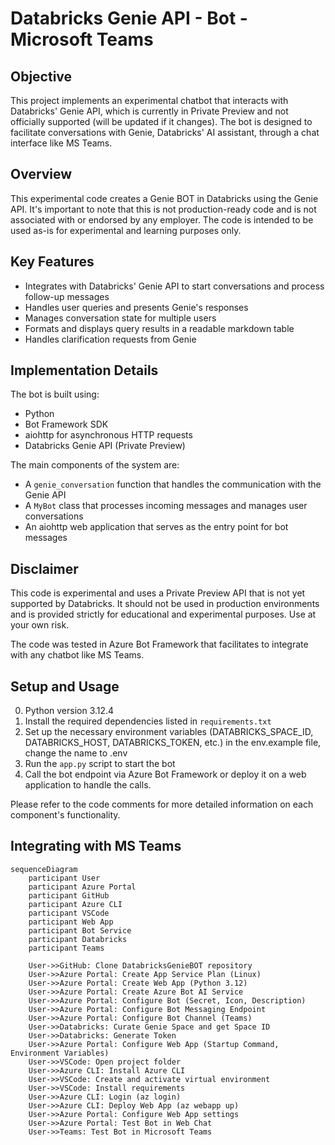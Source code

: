 # Databricks Genie API - Bot - Microsoft Teams

## Objective

This project implements an experimental chatbot that interacts with Databricks' Genie API, which is currently in Private Preview and not officially supported (will be updated if it changes). The bot is designed to facilitate conversations with Genie, Databricks' AI assistant, through a chat interface like MS Teams.

## Overview

This experimental code creates a Genie BOT in Databricks using the Genie API. It's important to note that this is not production-ready code and is not associated with or endorsed by any employer. The code is intended to be used as-is for experimental and learning purposes only.

## Key Features

- Integrates with Databricks' Genie API to start conversations and process follow-up messages
- Handles user queries and presents Genie's responses
- Manages conversation state for multiple users
- Formats and displays query results in a readable markdown table
- Handles clarification requests from Genie

## Implementation Details

The bot is built using:
- Python
- Bot Framework SDK
- aiohttp for asynchronous HTTP requests
- Databricks Genie API (Private Preview)

The main components of the system are:
- A `genie_conversation` function that handles the communication with the Genie API
- A `MyBot` class that processes incoming messages and manages user conversations
- An aiohttp web application that serves as the entry point for bot messages

## Disclaimer

This code is experimental and uses a Private Preview API that is not yet supported by Databricks. It should not be used in production environments and is provided strictly for educational and experimental purposes. Use at your own risk.

The code was tested in Azure Bot Framework that facilitates to integrate with any chatbot like MS Teams.

## Setup and Usage

0. Python version 3.12.4
1. Install the required dependencies listed in `requirements.txt`
2. Set up the necessary environment variables (DATABRICKS_SPACE_ID, DATABRICKS_HOST, DATABRICKS_TOKEN, etc.) in the env.example file, change the name to .env
3. Run the `app.py` script to start the bot
4. Call the bot endpoint via Azure Bot Framework or deploy it on a web application to handle the calls.

Please refer to the code comments for more detailed information on each component's functionality.

## Integrating with MS Teams

```mermaid
sequenceDiagram
    participant User
    participant Azure Portal
    participant GitHub
    participant Azure CLI
    participant VSCode
    participant Web App
    participant Bot Service
    participant Databricks
    participant Teams

    User->>GitHub: Clone DatabricksGenieBOT repository
    User->>Azure Portal: Create App Service Plan (Linux)
    User->>Azure Portal: Create Web App (Python 3.12)
    User->>Azure Portal: Create Azure Bot AI Service
    User->>Azure Portal: Configure Bot (Secret, Icon, Description)
    User->>Azure Portal: Configure Bot Messaging Endpoint
    User->>Azure Portal: Configure Bot Channel (Teams)
    User->>Databricks: Curate Genie Space and get Space ID
    User->>Databricks: Generate Token
    User->>Azure Portal: Configure Web App (Startup Command, Environment Variables)
    User->>VSCode: Open project folder
    User->>Azure CLI: Install Azure CLI
    User->>VSCode: Create and activate virtual environment
    User->>VSCode: Install requirements
    User->>Azure CLI: Login (az login)
    User->>Azure CLI: Deploy Web App (az webapp up)
    User->>Azure Portal: Configure Web App settings
    User->>Azure Portal: Test Bot in Web Chat
    User->>Teams: Test Bot in Microsoft Teams
